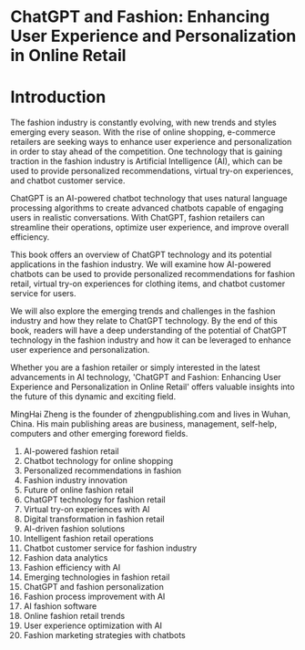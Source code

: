 # ChatGPT and Fashion: Enhancing User Experience and Personalization in Online Retail

# Introduction

The fashion industry is constantly evolving, with new trends and styles emerging every season. With the rise of online shopping, e-commerce retailers are seeking ways to enhance user experience and personalization in order to stay ahead of the competition. One technology that is gaining traction in the fashion industry is Artificial Intelligence (AI), which can be used to provide personalized recommendations, virtual try-on experiences, and chatbot customer service.

ChatGPT is an AI-powered chatbot technology that uses natural language processing algorithms to create advanced chatbots capable of engaging users in realistic conversations. With ChatGPT, fashion retailers can streamline their operations, optimize user experience, and improve overall efficiency.

This book offers an overview of ChatGPT technology and its potential applications in the fashion industry. We will examine how AI-powered chatbots can be used to provide personalized recommendations for fashion retail, virtual try-on experiences for clothing items, and chatbot customer service for users.

We will also explore the emerging trends and challenges in the fashion industry and how they relate to ChatGPT technology. By the end of this book, readers will have a deep understanding of the potential of ChatGPT technology in the fashion industry and how it can be leveraged to enhance user experience and personalization.

Whether you are a fashion retailer or simply interested in the latest advancements in AI technology, 'ChatGPT and Fashion: Enhancing User Experience and Personalization in Online Retail' offers valuable insights into the future of this dynamic and exciting field.

MingHai Zheng is the founder of zhengpublishing.com and lives in Wuhan, China. His main publishing areas are business, management, self-help, computers and other emerging foreword fields.



1. AI-powered fashion retail
2. Chatbot technology for online shopping
3. Personalized recommendations in fashion
4. Fashion industry innovation
5. Future of online fashion retail
6. ChatGPT technology for fashion retail
7. Virtual try-on experiences with AI
8. Digital transformation in fashion retail
9. AI-driven fashion solutions
10. Intelligent fashion retail operations
11. Chatbot customer service for fashion industry
12. Fashion data analytics
13. Fashion efficiency with AI
14. Emerging technologies in fashion retail
15. ChatGPT and fashion personalization
16. Fashion process improvement with AI
17. AI fashion software
18. Online fashion retail trends
19. User experience optimization with AI
20. Fashion marketing strategies with chatbots

